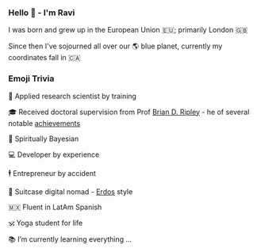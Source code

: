 ### Hello 👋 - I'm Ravi


I was born and grew up in󠁧󠁢󠁥󠁮󠁧󠁿󠁮󠁧󠁿 the European Union 🇪🇺; primarily London 🇬🇧

Since then I've sojourned all over our 🌎 blue planet, currently my coordinates fall in 🇨🇦

### Emoji Trivia

🥼 Applied research scientist by training

🎓 Received doctoral supervision from Prof [Brian D. Ripley](http://www.stats.ox.ac.uk/~ripley/) - he of several notable [achievements](https://en.wikipedia.org/wiki/Brian_D._Ripley)

👻 Spiritually Bayesian

💻 Developer by experience

🕴️ Entrepreneur by accident

🛄 Suitcase digital nomad - [Erdos](https://en.wikipedia.org/wiki/Paul_Erd%C5%91s) style

🇲🇽 Fluent in LatAm Spanish

🕉️ Yoga student for life

📚 I’m currently learning everything ...


